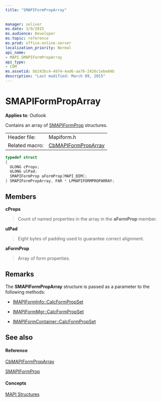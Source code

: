 ```yaml
---
title: "SMAPIFormPropArray"
 
 
manager: soliver
ms.date: 3/9/2015
ms.audience: Developer
ms.topic: reference
ms.prod: office-online-server
localization_priority: Normal
api_name:
- MAPI.SMAPIFormPropArray
api_type:
- COM
ms.assetid: bb243bc4-4974-4ad6-aa76-2426c1ebe84b
description: "Last modified: March 09, 2015"
---
```


# SMAPIFormPropArray

  
  
**Applies to**: Outlook 
  
Contains an array of [SMAPIFormProp](smapiformprop.md) structures. 
  
|||
|:-----|:-----|
|Header file:  <br/> |Mapiform.h  <br/> |
|Related macro:  <br/> |[CbMAPIFormPropArray](cbmapiformproparray.md) <br/> |
   
```cpp
typedef struct
{
  ULONG cProps;
  ULONG ulPad;
  SMAPIFormProp aFormProp[MAPI_DIM];
} SMAPIFormPropArray, FAR * LPMAPIFORMPROPARRAY;

```

## Members

 **cProps**
  
> Count of named properties in the array in the **aFormProp** member. 
    
 **ulPad**
  
>  Eight bytes of padding used to guarantee correct alignment. 
    
 **aFormProp**
  
> Array of form properties.
    
## Remarks

The **SMAPIFormPropArray** structure is passed as a parameter to the following methods: 
  
- [IMAPIFormInfo::CalcFormPropSet](imapiforminfo-calcformpropset.md)
    
- [IMAPIFormMgr::CalcFormPropSet](imapiformmgr-calcformpropset.md)
    
- [IMAPIFormContainer::CalcFormPropSet](imapiformcontainer-calcformpropset.md)
    
## See also

#### Reference

[CbMAPIFormPropArray](cbmapiformproparray.md)
  
[SMAPIFormProp](smapiformprop.md)
#### Concepts

[MAPI Structures](mapi-structures.md)


